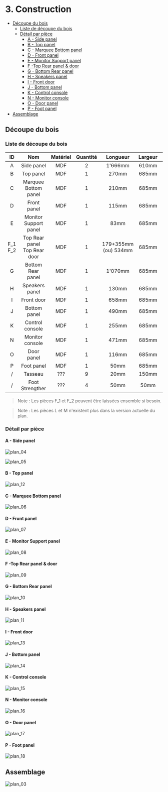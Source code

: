 # 3. Construction
- [Découpe du bois](#d-coupe-du-bois)
  * [Liste de découpe du bois](#liste-de-d-coupe-du-bois)
  * [Détail par pièce](#d-tail-par-pi-ce)
    + [A - Side panel](#a---side-panel)
    + [B - Top panel](#b---top-panel)
    + [C - Marquee Bottom panel](#c---marquee-bottom-panel)
    + [D - Front panel](#d---front-panel)
    + [E - Monitor Support panel](#e---monitor-support-panel)
    + [F -Top Rear panel & door](#f--top-rear-panel---door)
    + [G - Bottom Rear panel](#g---bottom-rear-panel)
    + [H - Speakers panel](#h---speakers-panel)
    + [I - Front door](#i---front-door)
    + [J - Bottom panel](#j---bottom-panel)
    + [K - Control console](#k---control-console)
    + [N - Monitor console](#n---monitor-console)
    + [O - Door panel](#o---door-panel)
    + [P - Foot panel](#p---foot-panel)
- [Assemblage](#assemblage)

## Découpe du bois
### Liste de découpe du bois
| ID | Nom | Matériel | Quantité | Longueur | Largeur | Épaisseur | 
|:---:|:---:|:---:|:---:|:---:|:---:|:---:|
| A | Side panel | MDF | 2 | 1'666mm | 610mm | 19mm |
| B | Top panel | MDF | 1 | 270mm | 685mm | 19mm |
| C | Marquee Bottom panel | MDF | 1 | 210mm | 685mm | 19mm |
| D | Front panel | MDF | 1 | 115mm | 685mm | 19mm |
| E | Monitor Support panel | MDF | 1 | 83mm | 685mm | 19mm |
| F_1<br/>F_2 | Top Rear panel<br/>Top Rear door | MDF | 1 | 179+355mm<br/>(ou) 534mm | 685mm | 19mm |
| G | Bottom Rear panel | MDF | 1 | 1'070mm | 685mm | 19mm |
| H | Speakers panel | MDF | 1 | 130mm | 685mm | 19mm |
| I | Front door | MDF | 1 | 658mm | 685mm | 19mm |
| J | Bottom panel | MDF | 1 | 490mm | 685mm | 19mm |
| K | Control console | MDF | 1 | 255mm | 685mm | 19mm |
| N | Monitor console | MDF | 1 | 471mm | 685mm | 19mm |
| O | Door panel | MDF | 1 | 116mm | 685mm | 19mm |
| P | Foot panel | MDF | 1 | 50mm | 685mm | 19mm |
| / | Tasseau | ??? | 9 | 20mm | 150mm | 20mm |
| / | Foot Strengther | ??? | 4 | 50mm | 50mm | 20mm |

> Note : Les pièces F_1 et F_2 peuvent être laissées ensemble si besoin.

> Note : Les pièces L et M n'existent plus dans la version actuelle du plan.

### Détail par pièce
#### A - Side panel
![plan_04](./img/plan_04.jpg)

![plan_05](./img/plan_05.jpg)

#### B - Top panel
![plan_12](./img/plan_12.jpg)

#### C - Marquee Bottom panel
![plan_06](./img/plan_06.jpg)

#### D - Front panel
![plan_07](./img/plan_07.jpg)

#### E - Monitor Support panel
![plan_08](./img/plan_08.jpg)

#### F -Top Rear panel & door
![plan_09](./img/plan_09.jpg)

#### G - Bottom Rear panel
![plan_10](./img/plan_10.jpg)

#### H - Speakers panel
![plan_11](./img/plan_11.jpg)

#### I - Front door
![plan_13](./img/plan_13.jpg)

#### J - Bottom panel
![plan_14](./img/plan_14.jpg)

#### K - Control console
![plan_15](./img/plan_15.jpg)

#### N - Monitor console
![plan_16](./img/plan_16.jpg)

#### O - Door panel
![plan_17](./img/plan_177.jpg)

#### P - Foot panel
![plan_18](./img/plan_18.jpg)

## Assemblage
![plan_03](./img/plan_03.jpg)